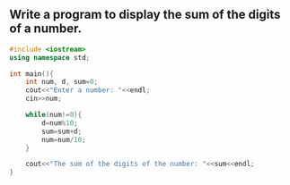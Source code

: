 ## Write a program to display the sum of the digits of a number.

```c++
#include <iostream>
using namespace std;

int main(){
    int num, d, sum=0;
    cout<<"Enter a number: "<<endl;
    cin>>num;

    while(num!=0){
        d=num%10;
        sum=sum+d;
        num=num/10;
    }

    cout<<"The sum of the digits of the number: "<<sum<<endl;
}
```
